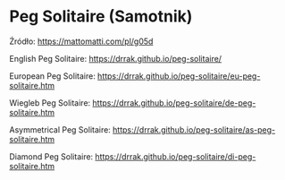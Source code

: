 # Peg Solitaire (Samotnik)
Źródło: https://mattomatti.com/pl/g05d

English Peg Solitaire: https://drrak.github.io/peg-solitaire/

European Peg Solitaire: https://drrak.github.io/peg-solitaire/eu-peg-solitaire.htm

Wiegleb Peg Solitaire: https://drrak.github.io/peg-solitaire/de-peg-solitaire.htm

Asymmetrical Peg Solitaire: https://drrak.github.io/peg-solitaire/as-peg-solitaire.htm

Diamond Peg Solitaire: https://drrak.github.io/peg-solitaire/di-peg-solitaire.htm
